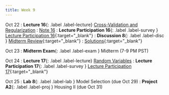 ```yaml
---
title: Week 9
---
```



Oct 22
: **Lecture 16**{: .label .label-lecture} [Cross-Validation and Regularization](lecture/lec16)
    : [Note 16](https://ds100.org/course-notes/cv_regularization/cv_reg.html)
: **Lecture Participation 16**{: .label .label-survey } [Lecture Participation 16](https://app.sli.do/event/1miAsRfV3hvpuN6QVBNv8R/embed/polls/58feb615-8a8c-4df0-8a1d-c888fd7c0fc2){:target="_blank"}
: **Discussion 8**{: .label .label-disc } [Midterm Review](https://drive.google.com/file/d/1cCLQbN6Xe0JhoNWrtB5wVp8yz1zSVK1n/view?usp=sharing){:target="_blank"}
    : [Solutions](https://drive.google.com/file/d/1Qo9EWT358c6bF50CxgQXd-TukgRqiKX5/view?usp=sharing){:target="_blank"}

Oct 23
: **Midterm Exam**{: .label .label-exam } Midterm (7-9 PM PST)

Oct 24
: **Lecture 17**{: .label .label-lecture} [Random Variables](lecture/lec17)
: **Lecture Participation 17**{: .label .label-survey } [Lecture Participation 17](https://app.sli.do/event/v4p5AULJ2ZNeNJk9EJdsrb/embed/polls/36576fa1-8b8f-4a4c-afdb-1314c91fed98){:target="_blank"}


Oct 25
: **Lab 8**{: .label .label-lab }  Model Selection (due Oct 29)
: **Project A2**{: .label .label-proj } Housing II (due Oct 31)